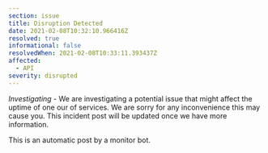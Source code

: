 ```yaml
---
section: issue
title: Disruption Detected
date: 2021-02-08T10:32:10.966416Z
resolved: true
informational: false
resolvedWhen: 2021-02-08T10:33:11.393437Z
affected:
  - API
severity: disrupted
---
```

*Investigating* - We are investigating a potential issue that might affect the uptime of one our of services. We are sorry for any inconvenience this may cause you. This incident post will be updated once we have more information.

This is an automatic post by a monitor bot.
        